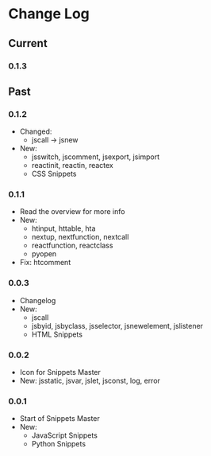 # Change Log

## Current
### 0.1.3


## Past
### 0.1.2
- Changed:
    - jscall -> jsnew
- New:
    - jsswitch, jscomment, jsexport, jsimport
    - reactinit, reactin, reactex
    - CSS Snippets

### 0.1.1
- Read the overview for more info
- New:
    - htinput, httable, hta
    - nextup, nextfunction, nextcall
    - reactfunction, reactclass
    - pyopen
- Fix: htcomment

### 0.0.3
- Changelog
- New:
    - jscall
    - jsbyid, jsbyclass, jsselector, jsnewelement, jslistener
    - HTML Snippets

### 0.0.2
- Icon for Snippets Master
- New: jsstatic, jsvar, jslet, jsconst, log, error

### 0.0.1
- Start of Snippets Master
- New:
    - JavaScript Snippets
    - Python Snippets